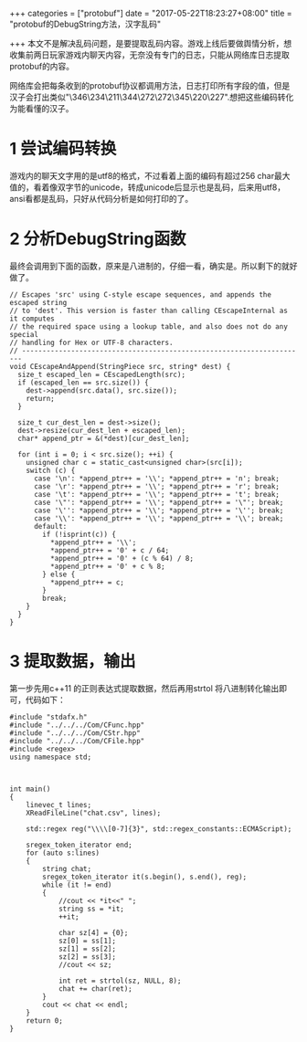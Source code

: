 +++
categories = ["protobuf"]
date = "2017-05-22T18:23:27+08:00"
title = "protobuf的DebugString方法，汉字乱码"

+++
本文不是解决乱码问题，是要提取乱码内容。游戏上线后要做舆情分析，想收集前两日玩家游戏内聊天内容，无奈没有专门的日志，只能从网络库日志提取protobuf的内容。
<!--more-->

网络库会把每条收到的protobuf协议都调用方法，日志打印所有字段的值，但是汉子会打出类似"\346\234\211\344\272\272\345\220\227".想把这些编码转化为能看懂的汉子。

# 1 尝试编码转换
游戏内的聊天文字用的是utf8的格式，不过看着上面的编码有超过256 char最大值的，看着像双字节的unicode，转成unicode后显示也是乱码，后来用utf8，ansi看都是乱码，只好从代码分析是如何打印的了。

# 2 分析DebugString函数

最终会调用到下面的函数，原来是八进制的，仔细一看，确实是。所以剩下的就好做了。

	// Escapes 'src' using C-style escape sequences, and appends the escaped string
	// to 'dest'. This version is faster than calling CEscapeInternal as it computes
	// the required space using a lookup table, and also does not do any special
	// handling for Hex or UTF-8 characters.
	// ----------------------------------------------------------------------
	void CEscapeAndAppend(StringPiece src, string* dest) {
	  size_t escaped_len = CEscapedLength(src);
	  if (escaped_len == src.size()) {
		dest->append(src.data(), src.size());
		return;
	  }

	  size_t cur_dest_len = dest->size();
	  dest->resize(cur_dest_len + escaped_len);
	  char* append_ptr = &(*dest)[cur_dest_len];

	  for (int i = 0; i < src.size(); ++i) {
		unsigned char c = static_cast<unsigned char>(src[i]);
		switch (c) {
		  case '\n': *append_ptr++ = '\\'; *append_ptr++ = 'n'; break;
		  case '\r': *append_ptr++ = '\\'; *append_ptr++ = 'r'; break;
		  case '\t': *append_ptr++ = '\\'; *append_ptr++ = 't'; break;
		  case '\"': *append_ptr++ = '\\'; *append_ptr++ = '\"'; break;
		  case '\'': *append_ptr++ = '\\'; *append_ptr++ = '\''; break;
		  case '\\': *append_ptr++ = '\\'; *append_ptr++ = '\\'; break;
		  default:
			if (!isprint(c)) {
			  *append_ptr++ = '\\';
			  *append_ptr++ = '0' + c / 64;
			  *append_ptr++ = '0' + (c % 64) / 8;
			  *append_ptr++ = '0' + c % 8;
			} else {
			  *append_ptr++ = c;
			}
			break;
		}
	  }
	}


	
# 3 提取数据，输出

第一步先用c++11 的正则表达式提取数据，然后再用strtol 将八进制转化输出即可，代码如下：

	#include "stdafx.h"
	#include "../../../Com/CFunc.hpp"
	#include "../../../Com/CStr.hpp"
	#include "../../../Com/CFile.hpp"
	#include <regex>
	using namespace std;



	int main()
	{
		linevec_t lines;
		XReadFileLine("chat.csv", lines);

		std::regex reg("\\\\[0-7]{3}", std::regex_constants::ECMAScript);

		sregex_token_iterator end;
		for (auto s:lines)
		{
			string chat;
			sregex_token_iterator it(s.begin(), s.end(), reg);
			while (it != end)
			{
				//cout << *it<<" ";
				string ss = *it;
				++it;
				
				char sz[4] = {0};
				sz[0] = ss[1];
				sz[1] = ss[2];
				sz[2] = ss[3];
				//cout << sz;

				int ret = strtol(sz, NULL, 8);
				chat += char(ret);
			}
			cout << chat << endl;
		}
		return 0;
	}
